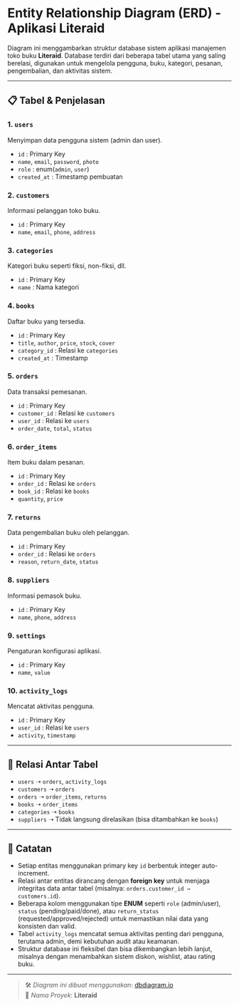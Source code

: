 
# Entity Relationship Diagram (ERD) - Aplikasi Literaid

Diagram ini menggambarkan struktur database sistem aplikasi manajemen toko buku **Literaid**. Database terdiri dari beberapa tabel utama yang saling berelasi, digunakan untuk mengelola pengguna, buku, kategori, pesanan, pengembalian, dan aktivitas sistem.

---

## 📋 Tabel & Penjelasan

### 1. `users`
Menyimpan data pengguna sistem (admin dan user).
- `id` : Primary Key
- `name`, `email`, `password`, `photo`
- `role` : enum(`admin`, `user`)
- `created_at` : Timestamp pembuatan

### 2. `customers`
Informasi pelanggan toko buku.
- `id` : Primary Key
- `name`, `email`, `phone`, `address`

### 3. `categories`
Kategori buku seperti fiksi, non-fiksi, dll.
- `id` : Primary Key
- `name` : Nama kategori

### 4. `books`
Daftar buku yang tersedia.
- `id` : Primary Key
- `title`, `author`, `price`, `stock`, `cover`
- `category_id` : Relasi ke `categories`
- `created_at` : Timestamp

### 5. `orders`
Data transaksi pemesanan.
- `id` : Primary Key
- `customer_id` : Relasi ke `customers`
- `user_id` : Relasi ke `users`
- `order_date`, `total`, `status`

### 6. `order_items`
Item buku dalam pesanan.
- `id` : Primary Key
- `order_id` : Relasi ke `orders`
- `book_id` : Relasi ke `books`
- `quantity`, `price`

### 7. `returns`
Data pengembalian buku oleh pelanggan.
- `id` : Primary Key
- `order_id` : Relasi ke `orders`
- `reason`, `return_date`, `status`

### 8. `suppliers`
Informasi pemasok buku.
- `id` : Primary Key
- `name`, `phone`, `address`

### 9. `settings`
Pengaturan konfigurasi aplikasi.
- `id` : Primary Key
- `name`, `value`

### 10. `activity_logs`
Mencatat aktivitas pengguna.
- `id` : Primary Key
- `user_id` : Relasi ke `users`
- `activity`, `timestamp`

---

## 🔗 Relasi Antar Tabel

- `users` ➝ `orders`, `activity_logs`
- `customers` ➝ `orders`
- `orders` ➝ `order_items`, `returns`
- `books` ➝ `order_items`
- `categories` ➝ `books`
- `suppliers` ➝ Tidak langsung direlasikan (bisa ditambahkan ke `books`)

---

## 🧩 Catatan

- Setiap entitas menggunakan primary key `id` berbentuk integer auto-increment.
- Relasi antar entitas dirancang dengan **foreign key** untuk menjaga integritas data antar tabel (misalnya: `orders.customer_id → customers.id`).
- Beberapa kolom menggunakan tipe **ENUM** seperti `role` (admin/user), `status` (pending/paid/done), atau `return_status` (requested/approved/rejected) untuk memastikan nilai data yang konsisten dan valid.
- Tabel `activity_logs` mencatat semua aktivitas penting dari pengguna, terutama admin, demi kebutuhan audit atau keamanan.
- Struktur database ini fleksibel dan bisa dikembangkan lebih lanjut, misalnya dengan menambahkan sistem diskon, wishlist, atau rating buku.

---

> 🛠️ *Diagram ini dibuat menggunakan*: [dbdiagram.io](https://dbdiagram.io)  
> 📁 *Nama Proyek*: **Literaid**